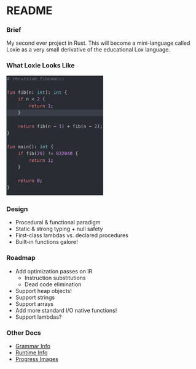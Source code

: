 # README

### Brief
My second ever project in Rust. This will become a mini-language called Loxie as a very small derivative of the educational Lox language.

### What Loxie Looks Like
<img src="./docs/assets/Loxie_Lang_Highlight_1.png" width="50%" alt="disassembled bytecode of ifs case">

### Design
 - Procedural & functional paradigm
 - Static & strong typing + null safety
 - First-class lambdas vs. declared procedures
 - Built-in functions galore!

### Roadmap
 - Add optimization passes on IR
    - Instruction substitutions
    - Dead code elimination
 - Support heap objects!
 - Support strings
 - Support arrays
 - Add more standard I/O native functions!
 - Support lambdas?

### Other Docs
 - [Grammar Info](./docs/Grammar.md)
 - [Runtime Info](./docs/Runtime.md)
 - [Progress Images](./docs/Progress.md)
